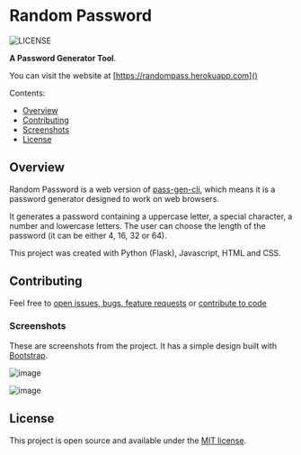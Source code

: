# Random Password

![LICENSE](https://img.shields.io/badge/License-MIT-green.svg)

**A Password Generator Tool**.

You can visit the website at [https://randompass.herokuapp.com]()

Contents:
- [Overview](https://github.com/gcmaciel/random-pass#overview)
- [Contributing](https://github.com/gcmaciel/random-pass#contributing)
- [Screenshots](https://github.com/gcmaciel/random-pass#screenshots)
- [License](https://github.com/gcmaciel/random-pass#license)


## Overview

Random Password is a web version of [pass-gen-cli](https://github.com/gcmaciel/pass-gen-cli), which means it is a password generator designed to work on web browsers.

It generates a password containing a uppercase letter, a special character, a number and lowercase letters. The user can choose the length of the password (it can be either 4, 16, 32 or 64).

This project was created with Python (Flask), Javascript, HTML and CSS.

## Contributing

Feel free to [open issues, bugs, feature requests](https://github.com/gcmaciel/random-pass/issues) or [contribute to code](https://github.com/gcmaciel/random-pass/pulls)

### Screenshots

These are screenshots from the project. It has a simple design built with [Bootstrap](https://getbootstrap.com/).

![image](https://user-images.githubusercontent.com/66797203/103152340-cbb77900-4765-11eb-935f-5ced02fb614c.png)

![image](https://user-images.githubusercontent.com/66797203/103152284-551a7b80-4765-11eb-9a8f-b9c01522e235.png)

## License

This project is open source and available under the [MIT license](LICENSE).
